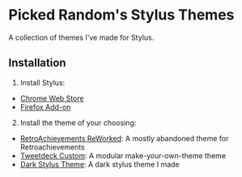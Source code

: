 # Picked Random's Stylus Themes
A collection of themes I've made for Stylus.

## Installation
1. Install Stylus:
  - [Chrome Web Store](https://chrome.google.com/webstore/detail/stylus/clngdbkpkpeebahjckkjfobafhncgmne?hl=en)
  - [Firefox Add-on](https://addons.mozilla.org/en-US/firefox/addon/styl-us/)
2. Install the theme of your choosing:
  - [RetroAchievements ReWorked](https://raw.githubusercontent.com/Picked-Random/test/master/RetroAchievementsTheme.user.css): A mostly abandoned theme for Retroachievements
  - [Tweetdeck Custom](https://raw.githubusercontent.com/Picked-Random/Picked-Random-Stylus-Themes/master/TweetdeckCustom.user.css): A modular make-your-own-theme theme
  - [Dark Stylus Theme](https://raw.githubusercontent.com/Picked-Random/Picked-Random-Stylus-Themes/master/DarkStylusTheme.user.css): A dark stylus theme I made
